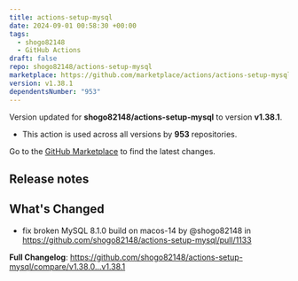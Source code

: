 ```yaml
---
title: actions-setup-mysql
date: 2024-09-01 00:58:30 +00:00
tags:
  - shogo82148
  - GitHub Actions
draft: false
repo: shogo82148/actions-setup-mysql
marketplace: https://github.com/marketplace/actions/actions-setup-mysql
version: v1.38.1
dependentsNumber: "953"
---
```



Version updated for **shogo82148/actions-setup-mysql** to version **v1.38.1**.
- This action is used across all versions by **953** repositories.

Go to the [GitHub Marketplace](https://github.com/marketplace/actions/actions-setup-mysql) to find the latest changes.

## Release notes

## What's Changed
* fix broken MySQL 8.1.0 build on macos-14 by @shogo82148 in https://github.com/shogo82148/actions-setup-mysql/pull/1133


**Full Changelog**: https://github.com/shogo82148/actions-setup-mysql/compare/v1.38.0...v1.38.1
